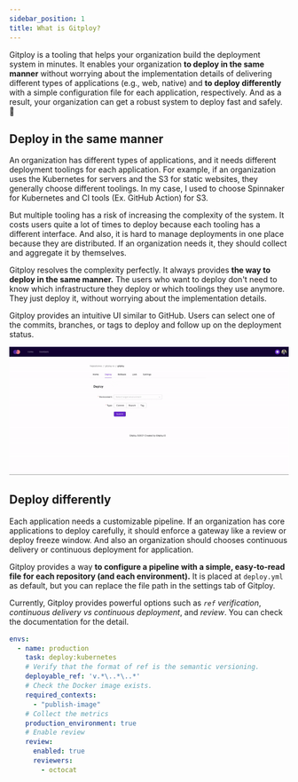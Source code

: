 ```yaml
---
sidebar_position: 1
title: What is Gitploy?
---
```


Gitploy is a tooling that helps your organization build the deployment system in minutes. It enables your organization **to deploy in the same manner** without worrying about  the implementation details of delivering different types of applications (e.g., web, native) and **to deploy differently** with a simple configuration file for each application, respectively. And as a result, your organization can get a robust system to deploy fast and safely. 🚀

## Deploy in the same manner

An organization has different types of applications, and it needs different deployment toolings for each application. For example, if an organization uses the Kubernetes for servers and the S3 for static websites, they generally choose different toolings. In my case, I used to choose Spinnaker for Kubernetes and CI tools (Ex. GitHub Action) for S3.

But multiple tooling has a risk of increasing the complexity of the system. It costs users quite a lot of times to deploy because each tooling has a different interface. And also, it is hard to manage deployments in one place because they are distributed. If an organization needs it, they should collect and aggregate it by themselves.

Gitploy resolves the complexity perfectly. It always provides **the way to deploy in the same manner.** The users who want to deploy don't need to know which infrastructure they deploy or which toolings they use anymore. They just deploy it, without worrying about the implementation details.

Gitploy provides an intuitive UI similar to GitHub. Users can select one of the commits, branches, or tags to deploy and follow up on the deployment status.

![Gitploy Demo](../static/img/docs/gitploy-v2.gif)

## Deploy differently

Each application needs a customizable pipeline. If an organization has core applications to deploy carefully, it should enforce a gateway like a review or deploy freeze window. And also an organization should chooses continuous delivery or continuous deployment for application.
 
Gitploy provides a way **to configure a pipeline with a simple, easy‑to‑read file for each repository (and each environment).** It is placed at `deploy.yml` as default, but you can replace the file path in the settings tab of Gitploy. 

Currently, Gitploy provides powerful options such as *`ref` verification*, *continuous delivery vs continuous deployment*, and *review*. You can check the documentation for the detail.

```yaml title="deploy.yml"
envs:
  - name: production
    task: deploy:kubernetes
    # Verify that the format of ref is the semantic versioning.
    deployable_ref: 'v.*\..*\..*'
    # Check the Docker image exists.
    required_contexts:
      - "publish-image"
    # Collect the metrics
    production_environment: true
    # Enable review
    review:
      enabled: true
      reviewers: 
        - octocat
```
